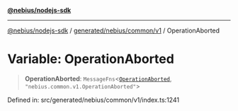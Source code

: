 [**@nebius/nodejs-sdk**](../../../../../README.md)

***

[@nebius/nodejs-sdk](../../../../../README.md) / [generated/nebius/common/v1](../README.md) / OperationAborted

# Variable: OperationAborted

> **OperationAborted**: `MessageFns`\<[`OperationAborted`](../interfaces/OperationAborted.md), `"nebius.common.v1.OperationAborted"`\>

Defined in: src/generated/nebius/common/v1/index.ts:1241
